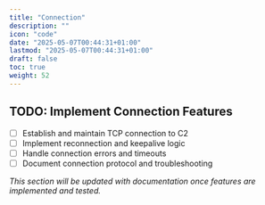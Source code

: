 ```yaml
---
title: "Connection"
description: ""
icon: "code"
date: "2025-05-07T00:44:31+01:00"
lastmod: "2025-05-07T00:44:31+01:00"
draft: false
toc: true
weight: 52
---
```


## TODO: Implement Connection Features

- [ ] Establish and maintain TCP connection to C2
- [ ] Implement reconnection and keepalive logic
- [ ] Handle connection errors and timeouts
- [ ] Document connection protocol and troubleshooting

_This section will be updated with documentation once features are implemented and tested._ 